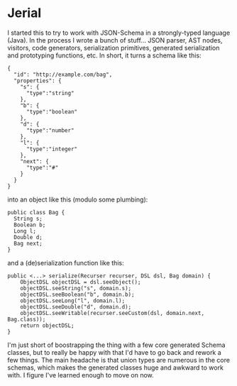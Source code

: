 Jerial
======

I started this to try to work with JSON-Schema in a strongly-typed language (Java).  In the process I wrote a bunch of stuff... JSON parser, AST nodes, visitors, code generators, serialization primitives, generated serialization and prototyping functions, etc.  In short, it turns a schema like this:

    {
      "id": "http://example.com/bag",
      "properties": {
        "s": {
          "type":"string"
        },
        "b": {
          "type":"boolean"
        },
        "d": {
          "type":"number"
        },
        "l": {
          "type":"integer"
        },
        "next": {
          "type":"#"
        }
      }
    }

into an object like this (modulo some plumbing):

    public class Bag {
      String s;
      Boolean b;
      Long l;
      Double d;
      Bag next;
    }

and a (de)serialization function like this:

    public <...> serialize(Recurser recurser, DSL dsl, Bag domain) {
        ObjectDSL objectDSL = dsl.seeObject();
        objectDSL.seeString("s", domain.s);
        objectDSL.seeBoolean("b", domain.b);
        objectDSL.seeLong("l", domain.l);
        objectDSL.seeDouble("d", domain.d);
        objectDSL.seeWritable(recurser.seeCustom(dsl, domain.next, Bag.class));
        return objectDSL;
    }

I'm just short of boostrapping the thing with a few core generated Schema classes, but to really be happy with that I'd have to go back and rework a few things.  The main headache is that union types are numerous in the core schemas, which makes the generated classes huge and awkward to work with.  I figure I've learned enough to move on now.

